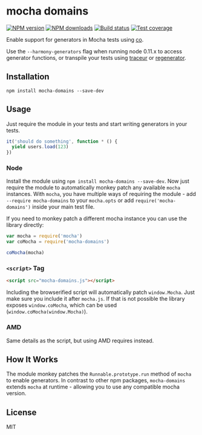 # mocha domains

[![NPM version][npm-image]][npm-url]
[![NPM downloads][downloads-image]][downloads-url]
[![Build status][travis-image]][travis-url]
[![Test coverage][coveralls-image]][coveralls-url]

Enable support for generators in Mocha tests using [co](https://github.com/visionmedia/co).

Use the `--harmony-generators` flag when running node 0.11.x to access generator functions, or transpile your tests using [traceur](https://github.com/google/traceur-compiler) or [regenerator](https://github.com/facebook/regenerator).

## Installation

```
npm install mocha-domains --save-dev
```

## Usage

Just require the module in your tests and start writing generators in your tests.

```js
it('should do something', function * () {
  yield users.load(123)
})
```

### Node

Install the module using `npm install mocha-domains --save-dev`. Now just require the module to automatically monkey patch any available `mocha` instances. With `mocha`, you have multiple ways of requiring the module - add `--require mocha-domains` to your `mocha.opts` or add `require('mocha-domains')` inside your main test file.

If you need to monkey patch a different mocha instance you can use the library directly:

```js
var mocha = require('mocha')
var coMocha = require('mocha-domains')

coMocha(mocha)
```

### `<script>` Tag

```html
<script src="mocha-domains.js"></script>
```

Including the browserified script will automatically patch `window.Mocha`. Just make sure you include it after `mocha.js`. If that is not possible the library exposes `window.coMocha`, which can be used (`window.coMocha(window.Mocha)`).

### AMD

Same details as the script, but using AMD requires instead.

## How It Works

The module monkey patches the `Runnable.prototype.run` method of `mocha` to enable generators. In contrast to other npm packages, `mocha-domains` extends `mocha` at runtime - allowing you to use any compatible mocha version.

## License

MIT

[npm-image]: https://img.shields.io/npm/v/mocha-domains.svg?style=flat
[npm-url]: https://npmjs.org/package/mocha-domains
[downloads-image]: https://img.shields.io/npm/dm/mocha-domains.svg?style=flat
[downloads-url]: https://npmjs.org/package/mocha-domains
[travis-image]: https://img.shields.io/travis/blakeembrey/mocha-domains.svg?style=flat
[travis-url]: https://travis-ci.org/blakeembrey/mocha-domains
[coveralls-image]: https://img.shields.io/coveralls/blakeembrey/mocha-domains.svg?style=flat
[coveralls-url]: https://coveralls.io/r/blakeembrey/mocha-domains?branch=master
